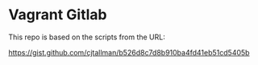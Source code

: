 # Vagrant Gitlab

This repo is based on the scripts from the URL:

https://gist.github.com/cjtallman/b526d8c7d8b910ba4fd41eb51cd5405b

